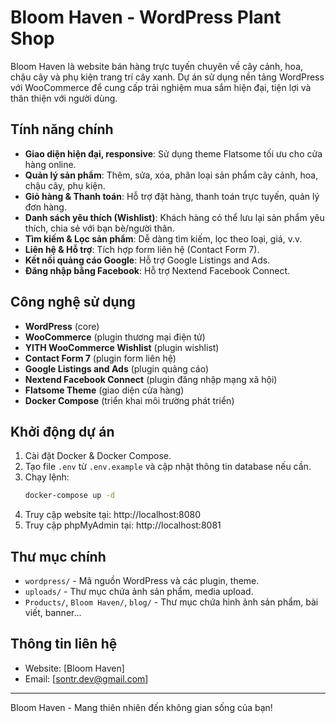 # Bloom Haven - WordPress Plant Shop

Bloom Haven là website bán hàng trực tuyến chuyên về cây cảnh, hoa, chậu cây và phụ kiện trang trí cây xanh. Dự án sử dụng nền tảng WordPress với WooCommerce để cung cấp trải nghiệm mua sắm hiện đại, tiện lợi và thân thiện với người dùng.

## Tính năng chính

- **Giao diện hiện đại, responsive**: Sử dụng theme Flatsome tối ưu cho cửa hàng online.
- **Quản lý sản phẩm**: Thêm, sửa, xóa, phân loại sản phẩm cây cảnh, hoa, chậu cây, phụ kiện.
- **Giỏ hàng & Thanh toán**: Hỗ trợ đặt hàng, thanh toán trực tuyến, quản lý đơn hàng.
- **Danh sách yêu thích (Wishlist)**: Khách hàng có thể lưu lại sản phẩm yêu thích, chia sẻ với bạn bè/người thân.
- **Tìm kiếm & Lọc sản phẩm**: Dễ dàng tìm kiếm, lọc theo loại, giá, v.v.
- **Liên hệ & Hỗ trợ**: Tích hợp form liên hệ (Contact Form 7).
- **Kết nối quảng cáo Google**: Hỗ trợ Google Listings and Ads.
- **Đăng nhập bằng Facebook**: Hỗ trợ Nextend Facebook Connect.

## Công nghệ sử dụng

- **WordPress** (core)
- **WooCommerce** (plugin thương mại điện tử)
- **YITH WooCommerce Wishlist** (plugin wishlist)
- **Contact Form 7** (plugin form liên hệ)
- **Google Listings and Ads** (plugin quảng cáo)
- **Nextend Facebook Connect** (plugin đăng nhập mạng xã hội)
- **Flatsome Theme** (giao diện cửa hàng)
- **Docker Compose** (triển khai môi trường phát triển)

## Khởi động dự án

1. Cài đặt Docker & Docker Compose.
2. Tạo file `.env` từ `.env.example` và cập nhật thông tin database nếu cần.
3. Chạy lệnh:
   ```sh
   docker-compose up -d
   ```
4. Truy cập website tại: http://localhost:8080
5. Truy cập phpMyAdmin tại: http://localhost:8081

## Thư mục chính

- `wordpress/` - Mã nguồn WordPress và các plugin, theme.
- `uploads/` - Thư mục chứa ảnh sản phẩm, media upload.
- `Products/`, `Bloom Haven/`, `blog/` - Thư mục chứa hình ảnh sản phẩm, bài viết, banner...

## Thông tin liên hệ

- Website: [Bloom Haven]
- Email: [sontr.dev@gmail.com]

---

Bloom Haven - Mang thiên nhiên đến không gian sống của bạn!
